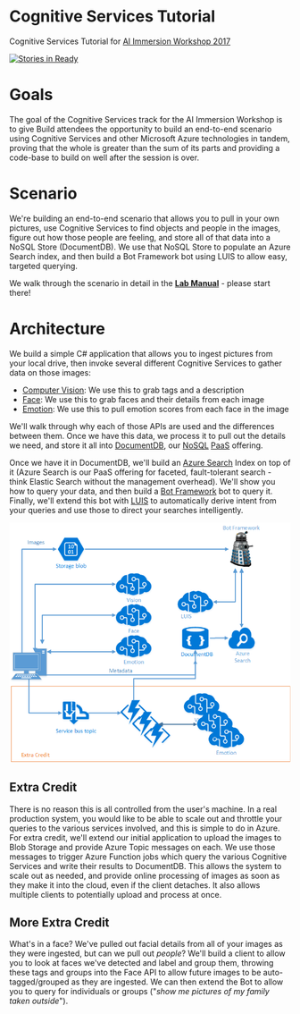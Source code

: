 # Cognitive Services Tutorial

Cognitive Services Tutorial for [AI Immersion Workshop 2017](https://blogs.technet.microsoft.com/machinelearning/2017/03/13/microsoft-ai-immersion-workshop-in-seattle-may-9th-2017/)

[![Stories in Ready](https://badge.waffle.io/noodlefrenzy/CognitiveServicesTutorial.svg?label=ready&title=Ready)](http://waffle.io/noodlefrenzy/CognitiveServicesTutorial)

# Goals

The goal of the Cognitive Services track for the AI Immersion Workshop is to give Build attendees the opportunity to build an end-to-end scenario using Cognitive Services and other Microsoft Azure technologies in tandem, proving that the whole is greater than the sum of its parts and providing a code-base to build on well after the session is over.

# Scenario

We're building an end-to-end scenario that allows you to pull in your own pictures, use Cognitive Services to find objects and people in the images, figure out how those people are feeling, and store all of that data into a NoSQL Store (DocumentDB). We use that NoSQL Store to populate an Azure Search index, and then build a Bot Framework bot using LUIS to allow easy, targeted querying.

We walk through the scenario in detail in the **[Lab Manual](./LabManual.md)** - please start there!

# Architecture

We build a simple C# application that allows you to ingest pictures from your local drive, then invoke several different Cognitive Services to gather data on those images:

- [Computer Vision](https://www.microsoft.com/cognitive-services/en-us/computer-vision-api): We use this to grab tags and a description
- [Face](https://www.microsoft.com/cognitive-services/en-us/face-api): We use this to grab faces and their details from each image
- [Emotion](https://www.microsoft.com/cognitive-services/en-us/emotion-api): We use this to pull emotion scores from each face in the image

We'll walk through why each of those APIs are used and the differences between them. Once we have this data, we process it to pull out the details we need, and store it all into [DocumentDB](https://azure.microsoft.com/en-us/services/documentdb/), our [NoSQL](https://en.wikipedia.org/wiki/NoSQL) [PaaS](https://azure.microsoft.com/en-us/overview/what-is-paas/) offering.

Once we have it in DocumentDB, we'll build an [Azure Search](https://azure.microsoft.com/en-us/services/search/) Index on top of it (Azure Search is our PaaS offering for faceted, fault-tolerant search - think Elastic Search without the management overhead). We'll show you how to query your data, and then build a [Bot Framework](https://dev.botframework.com/) bot to query it. Finally, we'll extend this bot with [LUIS](https://www.microsoft.com/cognitive-services/en-us/language-understanding-intelligent-service-luis) to automatically derive intent from your queries and use those to direct your searches intelligently. 

![Architecture Diagram](./assets/AI_Immersion_Arch.png)

## Extra Credit

There is no reason this is all controlled from the user's machine. In a real production system, you would like to be able to scale out and throttle your queries to the various services involved, and this is simple to do in Azure. For extra credit, we'll extend our initial application to upload the images to Blob Storage and provide Azure Topic messages on each. We use those messages to trigger Azure Function jobs which query the various Cognitive Services and write their results to DocumentDB. This allows the system to scale out as needed, and provide online processing of images as soon as they make it into the cloud, even if the client detaches. It also allows multiple clients to potentially upload and process at once.

## More Extra Credit

What's in a face? We've pulled out facial details from all of your images as they were ingested, but can we pull out _people_? We'll build a client to allow you to look at faces we've detected and label and group them, throwing these tags and groups into the Face API to allow future images to be auto-tagged/grouped as they are ingested. We can then extend the Bot to allow you to query for individuals or groups ("_show me pictures of my family taken outside_"). 
